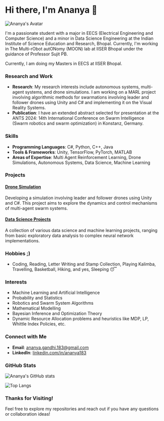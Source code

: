 # Hi there, I'm Ananya 👋

![Ananya's Avatar](https://avatars.githubusercontent.com/u/107414694?v=4)

I'm a passionate student with a major in EECS (Electrical Engineering and Computer Science) and a minor in Data Science Engineering at the Indian Institute of Science Education and Research, Bhopal. Currently, I'm working in The Multi-rObot autONomy (MOON) lab at IISER Bhopal under the guidance of Professor Sujit PB.

Currently, I am doing my Masters in EECS at IISER Bhopal.

### Research and Work

- **Research**: My research interests include autonomous systems, multi-agent systems, and drone simulations. I am working on a MARL project involving algorithmic methods for swarmations involving leader and follower drones using Unity and C# and implementing it on the Visual Reality Systems.
- **Publication**: I have an extended abstract selected for presentation at the ANTS 2024: 14th International Conference on Swarm Intelligence (Swarm robotics and swarm optimization) in Konstanz, Germany.

### Skills

- **Programming Languages**: C#, Python, C++, Java
- **Tools & Frameworks**: Unity, TensorFlow, PyTorch, MATLAB
- **Areas of Expertise**: Multi Agent Reinforcement Learning, Drone Simulations, Autonomous Systems, Data Science, Machine Learning

### Projects

#### [Drone Simulation](https://github.com/ananya183/drone-simulation)
Developing a simulation involving leader and follower drones using Unity and C#. This project aims to explore the dynamics and control mechanisms of multi-agent swarm systems.

#### [Data Science Projects](https://github.com/ananya183/data-science-projects)
A collection of various data science and machine learning projects, ranging from basic exploratory data analysis to complex neural network implementations.

### Hobbies ;)

- Coding, Reading, Letter Writing and Stamp Collection, Playing Kalimba, Travelling, Basketball, Hiking, and yes, Sleeping 😴

### Interests

- Machine Learning and Artificial Intelligence
- Probability and Statistics
- Robotics and Swarm System Algorithms
- Mathematical Modelling
- Bayesian Inference and Optimization Theory
- Dynamic Resource Allocation problems and heuristics like MDP, LP, Whittle Index Policies, etc.


### Connect with Me

- **Email**: [ananya.gandhi.183@gmail.com](mailto:ananya.gandhi.183@gmail.com) 
- **LinkedIn**: [linkedin.com/in/ananya183](https://www.linkedin.com/in/ananya183)

### GitHub Stats

![Ananya's GitHub stats](https://github-readme-stats.vercel.app/api?username=ananya183&show_icons=true&theme=radical)

![Top Langs](https://github-readme-stats.vercel.app/api/top-langs/?username=ananya183&layout=compact&theme=radical)

### Thanks for Visiting!

Feel free to explore my repositories and reach out if you have any questions or collaboration ideas!


<!--
**ananya183/ananya183** is a ✨ _special_ ✨ repository because its `README.md` (this file) appears on your GitHub profile.

Here are some ideas to get you started:

- 🔭 I’m currently working on ...
- 🌱 I’m currently learning ...
- 👯 I’m looking to collaborate on ...
- 🤔 I’m looking for help with ...
- 💬 Ask me about ...
- 📫 How to reach me: ...
- 😄 Pronouns: ...
- ⚡ Fun fact: ...
-->
